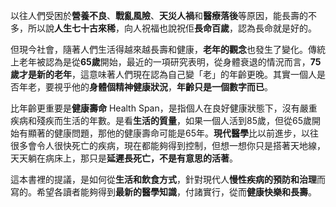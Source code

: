 以往人們受困於**營養不良**、**戰亂風險**、**天災人禍**和**醫療落後**等原因，能長壽的不多，所以說**人生七十古來稀**，向人祝福也說祝佢**長命百歲**，認為長命就是好的。

但現今社會，隨著人們生活得越來越長壽和健康，**老年的觀念**也發生了變化。傳統上老年被認為是從**65歲**開始，最近的一項研究表明，從身體衰退的情況而言，**75歲才是新的老年**，這意味著人們現在認為自己變「老」的年齡更晚。其實一個人是否年老，要視乎他的**身體個精神健康狀況**，**年齡只是一個數字而已**。

比年齡更重要是**健康壽命** Health Span，是指個人在良好健康狀態下，沒有嚴重疾病和殘疾而生活的年數。是看**生活的質量**，如果一個人活到85歲，但從65歲開始有顯著的健康問題，那他的健康壽命可能是65年。**現代醫學**比以前進步，以往很多會令人很快死亡的疾病，現在都能夠得到控制，但想一想你只是搭著天地線，天天躺在病床上，那只是**延遲長死亡，不是有意思的活著**。

這本書裡的提議，是如何從**生活和飲食方式**，針對現代人**慢性疾病的預防和治理**而寫的。希望各讀者能夠得到**最新的醫學知識**，付諸實行，從而**健康快樂和長壽**。